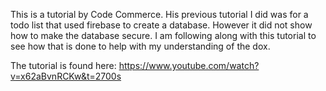 This is a tutorial by Code Commerce. His previous tutorial I did was for a todo list that used firebase to create a database. However it did not show how to make the database secure. 
I am following along with this tutorial to see how that is done to help with my understanding of the dox.

The tutorial is found here:
https://www.youtube.com/watch?v=x62aBvnRCKw&t=2700s